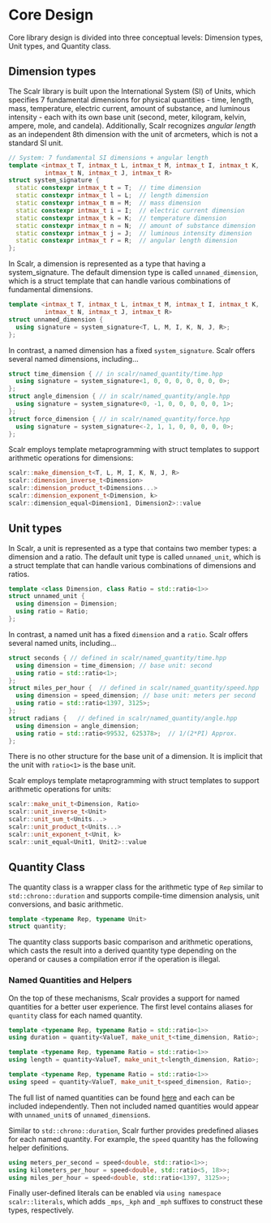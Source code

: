 # Core Design

Core library design is divided into three conceptual levels: Dimension types, Unit types, and Quantity class.

## Dimension types

The Scalr library is built upon the International System (SI) of Units, which specifies 7 fundamental dimensions for physical quantities - time, length, mass, temperature, electric current, amount of substance, and luminous intensity - each with its own base unit (second, meter, kilogram, kelvin, ampere, mole, and candela). Additionally, Scalr recognizes _angular length_ as an independent 8th dimension with the unit of arcmeters, which is not a standard SI unit.

```c++
// System: 7 fundamental SI dimensions + angular length
template <intmax_t T, intmax_t L, intmax_t M, intmax_t I, intmax_t K,
          intmax_t N, intmax_t J, intmax_t R>
struct system_signature {
  static constexpr intmax_t t = T;  // time dimension
  static constexpr intmax_t l = L;  // length dimension
  static constexpr intmax_t m = M;  // mass dimension
  static constexpr intmax_t i = I;  // electric current dimension
  static constexpr intmax_t k = K;  // temperature dimension
  static constexpr intmax_t n = N;  // amount of substance dimension
  static constexpr intmax_t j = J;  // luminous intensity dimension
  static constexpr intmax_t r = R;  // angular length dimension
};
```

In Scalr, a dimension is represented as a type that having a system_signature. The default dimension type is called `unnamed_dimension`, which is a struct template that can handle various combinations of fundamental dimensions.

```c++
template <intmax_t T, intmax_t L, intmax_t M, intmax_t I, intmax_t K,
          intmax_t N, intmax_t J, intmax_t R>
struct unnamed_dimension {
  using signature = system_signature<T, L, M, I, K, N, J, R>;
};
```

In contrast, a named dimension has a fixed `system_signature`. Scalr offers several named dimensions, including...

```c++
struct time_dimension { // in scalr/named_quantity/time.hpp
  using signature = system_signature<1, 0, 0, 0, 0, 0, 0, 0>;
};
struct angle_dimension { // in scalr/named_quantity/angle.hpp
  using signature = system_signature<0, -1, 0, 0, 0, 0, 0, 1>;
};
struct force_dimension { // in scalr/named_quantity/force.hpp
  using signature = system_signature<-2, 1, 1, 0, 0, 0, 0, 0>;
};
```

Scalr employs template metaprogramming with struct templates to support arithmetic operations for dimensions:

```c++
scalr::make_dimension_t<T, L, M, I, K, N, J, R>
scalr::dimension_inverse_t<Dimension>
scalr::dimension_product_t<Dimensions...>
scalr::dimension_exponent_t<Dimension, k>
scalr::dimension_equal<Dimension1, Dimension2>::value
```

## Unit types

In Scalr, a unit is represented as a type that contains two member types: a dimension and a ratio. The default unit type is called `unnamed_unit`, which is a struct template that can handle various combinations of dimensions and ratios.

```c++
template <class Dimension, class Ratio = std::ratio<1>>
struct unnamed_unit {
  using dimension = Dimension;
  using ratio = Ratio;
};
```

In contrast, a named unit has a fixed `dimension` and a `ratio`. Scalr offers several named units, including...

```c++
struct seconds { // defined in scalr/named_quantity/time.hpp
  using dimension = time_dimension; // base unit: second
  using ratio = std::ratio<1>;
};
struct miles_per_hour {  // defined in scalr/named_quantity/speed.hpp
  using dimension = speed_dimension; // base unit: meters per second
  using ratio = std::ratio<1397, 3125>; 
};
struct radians {   // defined in scalr/named_quantity/angle.hpp
  using dimension = angle_dimension; 
  using ratio = std::ratio<99532, 625378>;  // 1/(2*PI) Approx.
};
```

There is no other structure for the base unit of a dimension. It is implicit that the unit with `ratio<1>` is the base unit. 

Scalr employs template metaprogramming with struct templates to support arithmetic operations for units:

```c++
scalr::make_unit_t<Dimension, Ratio>
scalr::unit_inverse_t<Unit>
scalr::unit_sum_t<Units...>
scalr::unit_product_t<Units...>
scalr::unit_exponent_t<Unit, k>
scalr::unit_equal<Unit1, Unit2>::value
```

## Quantity Class

The quantity class is a wrapper class for the arithmetic type of `Rep` similar to `std::chrono::duration` and supports compile-time dimension analysis, unit conversions, and basic arithmetic. 

```c++
template <typename Rep, typename Unit>
struct quantity;
```

The quantity class supports basic comparison and arithmetic operations, which casts the result into a derived quantity type depending on the operand or causes a compilation error if the operation is illegal. 

### Named Quantities and Helpers

On the top of these mechanisms, Scalr provides a support for named quantities for a better user experience. The first level contains aliases for `quantity` class for each named quantity.

```c++
template <typename Rep, typename Ratio = std::ratio<1>>
using duration = quantity<ValueT, make_unit_t<time_dimension, Ratio>;

template <typename Rep, typename Ratio = std::ratio<1>>
using length = quantity<ValueT, make_unit_t<length_dimension, Ratio>;

template <typename Rep, typename Ratio = std::ratio<1>>
using speed = quantity<ValueT, make_unit_t<speed_dimension, Ratio>;
```

The full list of named quantities can be found [here]() and each can be included independently. Then not included named quantities would appear with `unnamed_unit`s of `unnamed_dimension`s.

Similar to `std::chrono::duration`, Scalr further provides predefined aliases for each named quantity. For example, the `speed` quantity has the following helper definitions.

```c++
using meters_per_second = speed<double, std::ratio<1>>;
using kilometers_per_hour = speed<double, std::ratio<5, 18>>;
using miles_per_hour = speed<double, std::ratio<1397, 3125>>;
```

Finally user-defined literals can be enabled via `using namespace scalr::literals`, which adds `_mps`, `_kph` and `_mph` suffixes to construct these types, respectively.
